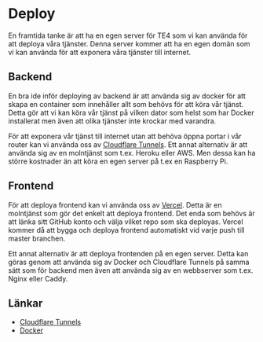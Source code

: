 # Deploy
En framtida tanke är att ha en egen server för TE4 som vi kan använda för att deploya våra tjänster. Denna server kommer att ha en egen domän som vi kan använda för att exponera våra tjänster till internet.

<!-- ## Cloudflare Tunnels
Då en deploy av detta vore svårt under ett skolnät då vi inte har möjlighet att öppna portar i skolans router så kommer vi att använda oss av [Cloudflare Tunnels](./cloudflare-tunnels.md) för att exponera våra tjänster. Detta gör att vi kan köra våra tjänster på en lokal dator och exponera dem till internet utan att behöva öppna portar i vår router.

## Docker
För att underlätta deploy av våra tjänster kommer vi att använda oss av [Docker](./docker.md). Detta gör att vi kan skapa en container som innehåller allt som behövs för att köra vår tjänst. Detta gör att vi kan köra vår tjänst på vilken dator som helst som har Docker installerat. -->

## Backend
En bra ide inför deploying av backend är att använda sig av docker för att skapa en container som innehåller allt som behövs för att köra vår tjänst. Detta gör att vi kan köra vår tjänst på vilken dator som helst som har Docker installerat men även att olika tjänster inte krockar med varandra.

För att exponera vår tjänst till internet utan att behöva öppna portar i vår router kan vi använda oss av [Cloudflare Tunnels](./backend/cloudflare-tunnels.md). Ett annat alternativ är att använda sig av en molntjänst som t.ex. Heroku eller AWS. Men dessa kan ha större kostnader än att köra en egen server på t.ex en Raspberry Pi.

## Frontend
För att deploya frontend kan vi använda oss av [Vercel](https://vercel.com/). Detta är en molntjänst som gör det enkelt att deploya frontend. Det enda som behövs är att länka sitt GitHub konto och välja vilket repo som ska deployas. Vercel kommer då att bygga och deploya frontend automatiskt vid varje push till master branchen.

Ett annat alternativ är att deploya frontenden på en egen server. Detta kan göras genom att använda sig av Docker och Cloudflare Tunnels på samma sätt som för backend men även att använda sig av en webbserver som t.ex. Nginx eller Caddy.

## Länkar

- [Cloudflare Tunnels](./backend/cloudflare-tunnels.md)
- [Docker](./backend/docker.md)
